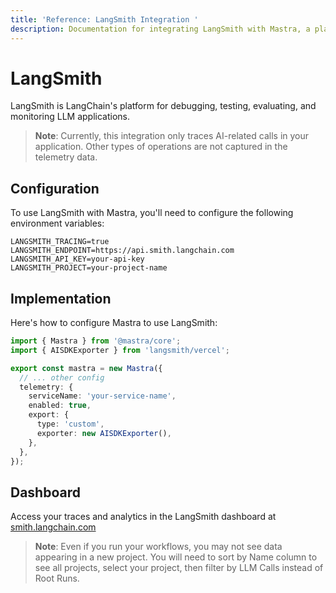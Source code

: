 ```yaml
---
title: 'Reference: LangSmith Integration '
description: Documentation for integrating LangSmith with Mastra, a platform for debugging, testing, evaluating, and monitoring LLM applications.
---
```


# LangSmith

LangSmith is LangChain's platform for debugging, testing, evaluating, and monitoring LLM applications.

> **Note**: Currently, this integration only traces AI-related calls in your application. Other types of operations are not captured in the telemetry data.

## Configuration

To use LangSmith with Mastra, you'll need to configure the following environment variables:

```env
LANGSMITH_TRACING=true
LANGSMITH_ENDPOINT=https://api.smith.langchain.com
LANGSMITH_API_KEY=your-api-key
LANGSMITH_PROJECT=your-project-name
```

## Implementation

Here's how to configure Mastra to use LangSmith:

```typescript
import { Mastra } from '@mastra/core';
import { AISDKExporter } from 'langsmith/vercel';

export const mastra = new Mastra({
  // ... other config
  telemetry: {
    serviceName: 'your-service-name',
    enabled: true,
    export: {
      type: 'custom',
      exporter: new AISDKExporter(),
    },
  },
});
```

## Dashboard

Access your traces and analytics in the LangSmith dashboard at [smith.langchain.com](https://smith.langchain.com)

> **Note**: Even if you run your workflows, you may not see data appearing in a new project. You will need to sort by Name column to see all projects, select your project, then filter by LLM Calls instead of Root Runs.
